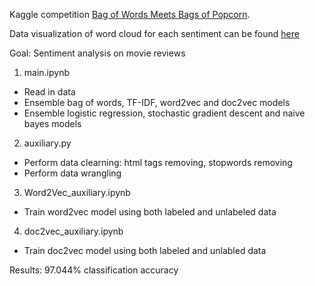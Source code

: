 Kaggle competition [Bag of Words Meets Bags of Popcorn](https://www.kaggle.com/c/word2vec-nlp-tutorial).

Data visualization of word cloud for each sentiment can be found [here](https://public.tableau.com/profile/rui.guo#!/vizhome/SentimentAnalysisonMovieReviews/WordCloud-)

Goal: Sentiment analysis on movie reviews

1. main.ipynb
  - Read in data
  - Ensemble bag of words, TF-IDF, word2vec and doc2vec models
  - Ensemble logistic regression, stochastic gradient descent and naive bayes models
  
2. auxiliary.py
  - Perform data clearning: html tags removing, stopwords removing
  - Perform data wrangling 

3. Word2Vec_auxiliary.ipynb
  - Train word2vec model using both labeled and unlabeled data
  
4. doc2vec_auxiliary.ipynb
  - Train doc2vec model using both labeled and unlabled data

Results: 97.044% classification accuracy
